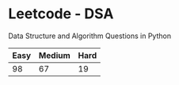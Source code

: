# Leetcode - DSA

Data Structure and Algorithm Questions in Python

| Easy   |  Medium  | Hard |
|--------|----------|------|
|   98   |    67    |  19  |
